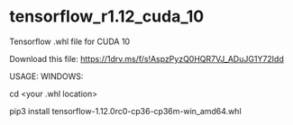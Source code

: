 # tensorflow_r1.12_cuda_10
Tensorflow .whl file for CUDA 10

Download this file: 
https://1drv.ms/f/s!AspzPyzQ0HQR7VJ_ADuJG1Y72Idd

USAGE:
WINDOWS:

cd <your .whl location>

pip3 install tensorflow-1.12.0rc0-cp36-cp36m-win_amd64.whl
